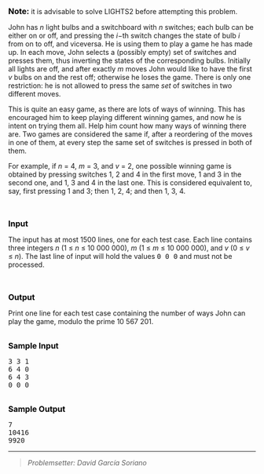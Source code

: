 <p><strong><span style="color: black;"><span style="font-size: medium;">Note:&nbsp;</span></span></strong>it is advisable to solve LIGHTS2 before attempting this problem.</p>
<p>John has <em>n</em> light bulbs and a switchboard with <em>n</em> switches; each bulb can be either on or off, and pressing the <em>i</em>−th switch changes the state of bulb <em>i</em> from on to off, and viceversa. He is using them to play a game he has made up. In each move, John selects a (possibly empty) set of switches and presses them, thus inverting the states of the corresponding bulbs. Initially all lights are off, and after exactly <em>m</em> moves John would like to have the first <em>v</em> bulbs on and the rest off; otherwise he loses the game. There is only one restriction: he is not allowed to press the same <em>set</em> of switches in two different moves.</p>
<p>This is quite an easy game, as there are lots of ways of winning. This has encouraged him to keep playing different winning games, and now he is intent on trying them all. Help him count how many ways of winning there are. Two games are considered the same if, after a reordering of the moves in one of them, at every step the same set of switches is pressed in both of them.</p>
<p>For example, if <em>n</em> = 4, <em>m</em> = 3, and <em>v</em> = 2, one possible winning game is obtained by pressing switches 1, 2 and 4 in the first move, 1 and 3 in the second one, and 1, 3 and 4 in the last one. This is considered equivalent to, say, first pressing 1 and 3; then 1, 2, 4; and then 1, 3, 4.</p>
<p><br> <br> <strong><span style="color: black;"><span style="font-size: medium;">Input</span></span></strong></p>
<p>The input has at most 1500 lines, one for each test case. Each line contains three integers <em>n</em> (1 ≤ <em>n</em> ≤ 10&nbsp;000&nbsp;000), <em>m</em> (1 ≤ <em>m</em> ≤ 10&nbsp;000&nbsp;000), and <em>v</em> (0 ≤ <em>v</em> ≤ <em>n</em>). The last line of input will hold the values <tt>0 0 0</tt> and must not be processed.</p>
<p><br> <br> <strong><span style="color: black;"><span style="font-size: medium;">Output</span></span></strong></p>
<p>Print one line for each test case containing the number of ways John can play the game, modulo the prime 10&nbsp;567&nbsp;201.</p>
<p><br> <strong><span style="color: black;"><span style="font-size: medium;">Sample Input</span></span></strong></p>
<div class="minipage">
<pre class="verbatim">3 3 1
6 4 0
6 4 3
0 0 0
</pre>
</div>
<p><br> <strong><span style="color: black;"><span style="font-size: medium;">Sample Output</span></span></strong></p>
<div class="minipage">
<pre class="verbatim">7
10416
9920
</pre>
</div>
<!--CUT END --> <!--HTMLFOOT--> <!--ENDHTML--> <!--FOOTER--> 
<hr size="2">
<blockquote class="quote"><em>Problemsetter: David García Soriano</em><em>&nbsp;</em></blockquote>